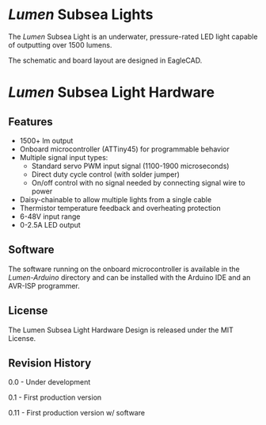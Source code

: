# *Lumen* Subsea Lights

The *Lumen* Subsea Light is an underwater, pressure-rated LED light capable of outputting over 1500 lumens. 

The schematic and board layout are designed in EagleCAD.

# *Lumen* Subsea Light Hardware

## Features 

* 1500+ lm output
* Onboard microcontroller (ATTiny45) for programmable behavior
* Multiple signal input types:
	* Standard servo PWM input signal (1100-1900 microseconds)
	* Direct duty cycle control (with solder jumper)
	* On/off control with no signal needed by connecting signal wire to power
* Daisy-chainable to allow multiple lights from a single cable
* Thermistor temperature feedback and overheating protection
* 6-48V input range
* 0-2.5A LED output

## Software

The software running on the onboard microcontroller is available in the *Lumen-Arduino* directory and can be installed with the Arduino IDE and an AVR-ISP programmer.

## License

The Lumen Subsea Light Hardware Design is released under the MIT License.

## Revision History

0.0 - Under development

0.1 - First production version

0.11 - First production version w/ software